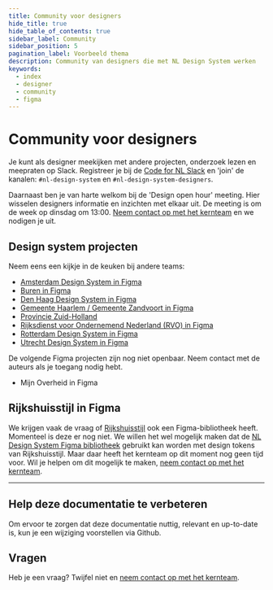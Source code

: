 ```yaml
---
title: Community voor designers
hide_title: true
hide_table_of_contents: true
sidebar_label: Community
sidebar_position: 5
pagination_label: Voorbeeld thema
description: Community van designers die met NL Design System werken
keywords:
  - index
  - designer
  - community
  - figma
---
```


# Community voor designers

Je kunt als designer meekijken met andere projecten, onderzoek lezen en meepraten op Slack. Registreer je bij de [Code for NL Slack](https://praatmee.codefor.nl) en 'join' de kanalen: `#nl-design-system` en `#nl-design-system-designers`.

Daarnaast ben je van harte welkom bij de 'Design open hour' meeting. Hier wisselen designers informatie en inzichten met elkaar uit. De meeting is om de week op dinsdag om 13:00. [Neem contact op met het kernteam](../../project/contact.mdx) en we nodigen je uit.

## Design system projecten

Neem eens een kijkje in de keuken bij andere teams:

- [Amsterdam Design System in Figma](https://www.figma.com/file/ORa7CBIooPgZj6HsEPBxNR/)
- [Buren in Figma](https://www.figma.com/file/dBzv9dd3GRFLtxzCKWq9uU/)
- [Den Haag Design System in Figma](https://www.figma.com/file/JpoY3waVoQGlLQzQXTL9nn/)
- [Gemeente Haarlem / Gemeente Zandvoort in Figma](https://www.figma.com/file/yNP20OJZKRG3dW5dmDtyM9/)
- [Provincie Zuid-Holland](https://www.figma.com/file/pWIiNmzPDwYtPbYOQevpm1/)
- [Rijksdienst voor Ondernemend Nederland (RVO) in Figma](https://www.figma.com/file/NHV1JYxJ28vKZInSI9u200/)
- [Rotterdam Design System in Figma](https://www.figma.com/file/ZWSC4gCrOXRUR9UX3aoZ8x/)
- [Utrecht Design System in Figma](https://www.figma.com/file/msb3CfQBefPoruqNQ968Zh/)


De volgende Figma projecten zijn nog niet openbaar. Neem contact met de auteurs als je toegang nodig hebt.

- Mijn Overheid in Figma

## Rijkshuisstijl in Figma

We krijgen vaak de vraag of [Rijkshuisstijl](https://www.rijkshuisstijl.nl) ook een Figma-bibliotheek heeft. Momenteel is deze er nog niet. We willen het wel mogelijk maken dat de [NL Design System Figma bibliotheek](figma-structuur.mdx#nl-design-system-bibliotheek) gebruikt kan worden met design tokens van Rijkshuisstijl. Maar daar heeft het kernteam op dit moment nog geen tijd voor. Wil je helpen om dit mogelijk te maken, [neem contact op met het kernteam](../../project/contact.mdx).

---

## Help deze documentatie te verbeteren

Om ervoor te zorgen dat deze documentatie nuttig, relevant en up-to-date is, kun je een wijziging voorstellen via Github.

## Vragen

Heb je een vraag? Twijfel niet en [neem contact op met het kernteam](../../project/contact.mdx).
